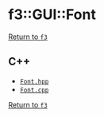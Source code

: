 # f3::GUI::Font

[Return to `f3`](/docs/f3.md)

## C++

- [`Font.hpp`](/src/f3/Font.hpp)
- [`Font.cpp`](/src/f3/Font.cpp)

[Return to `f3`](/docs/f3.md)